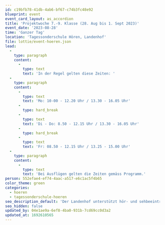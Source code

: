 ```yaml
---
id: c19bfb78-41db-4ab6-bf67-c74b3fc48e92
blueprint: event
event_card_layout: as_accordion
title: 'Projektwoche 7.-9. Klasse (28. Aug bis 1. Sept 2023)'
event_date: '2023-08-28'
time: 'Ganzer Tag'
location: 'Tagessonderschule Hören, Landenhof'
file: lottie/event-hoeren.json
lead:
  -
    type: paragraph
    content:
      -
        type: text
        text: 'In der Regel gelten diese Zeiten: '
  -
    type: paragraph
    content:
      -
        type: text
        text: 'Mo: 10-00 - 12.20 Uhr / 13.30 - 16.05 Uhr'
      -
        type: hard_break
      -
        type: text
        text: 'Di - Do: 8.50 - 12.15 Uhr / 13.30 - 16.05 Uhr'
      -
        type: hard_break
      -
        type: text
        text: 'Fr: 08.50 - 12.15 Uhr / 13.25 - 15.00 Uhr'
  -
    type: paragraph
    content:
      -
        type: text
        text: 'Bei Ausflügen gelten die Zeiten gemäss Programm.'
person: 552efae4-ef74-4aac-a517-e6c1ac5f4b65
color_theme: green
categories:
  - hoeren
  - tagessonderschule-hoeren
seo_description_default: 'Der Landenhof unterstützt hör- und sehbeeinträchtigte Kinder & Jugendliche in ihrem selbstbestimmten Leben durch Förderung ihrer Fähigkeiten & Entwicklung'
seo_hidden: false
updated_by: 04e1ae9a-6ef8-4ba0-931b-7cd69cc0d3a2
updated_at: 1692610565
---
```

